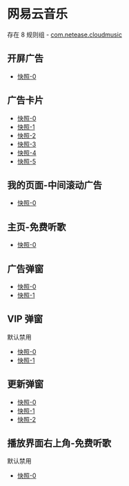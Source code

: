 # 网易云音乐

存在 8 规则组 - [com.netease.cloudmusic](/src/apps/com.netease.cloudmusic.ts)

## 开屏广告

- [快照-0](https://gkd-kit.gitee.io/import/12700920)

## 广告卡片

- [快照-0](https://i.gkd.li/import/12829944)
- [快照-1](https://gkd-kit.gitee.io/import/12723229)
- [快照-2](https://gkd-kit.gitee.io/import/12829938)
- [快照-3](https://gkd-kit.gitee.io/import/12829964)
- [快照-4](https://gkd-kit.gitee.io/import/12829953)
- [快照-5](https://i.gkd.li/import/12829967)

## 我的页面-中间滚动广告

- [快照-0](https://gkd-kit.gitee.io/import/12745666)

## 主页-免费听歌

- [快照-0](https://i.gkd.li/import/12843383)

## 广告弹窗

- [快照-0](https://gkd-kit.gitee.io/import/13188737)
- [快照-1](https://i.gkd.li/import/13229016)

## VIP 弹窗

默认禁用

- [快照-0](https://gkd-kit.gitee.io/import/13189055)
- [快照-1](https://i.gkd.li/import/13228955)

## 更新弹窗

- [快照-0](https://i.gkd.li/import/13233790)
- [快照-1](https://i.gkd.li/import/13197457)
- [快照-2](https://i.gkd.li/import/13228878)

## 播放界面右上角-免费听歌

默认禁用

- [快照-0](https://i.gkd.li/import/13197457)
